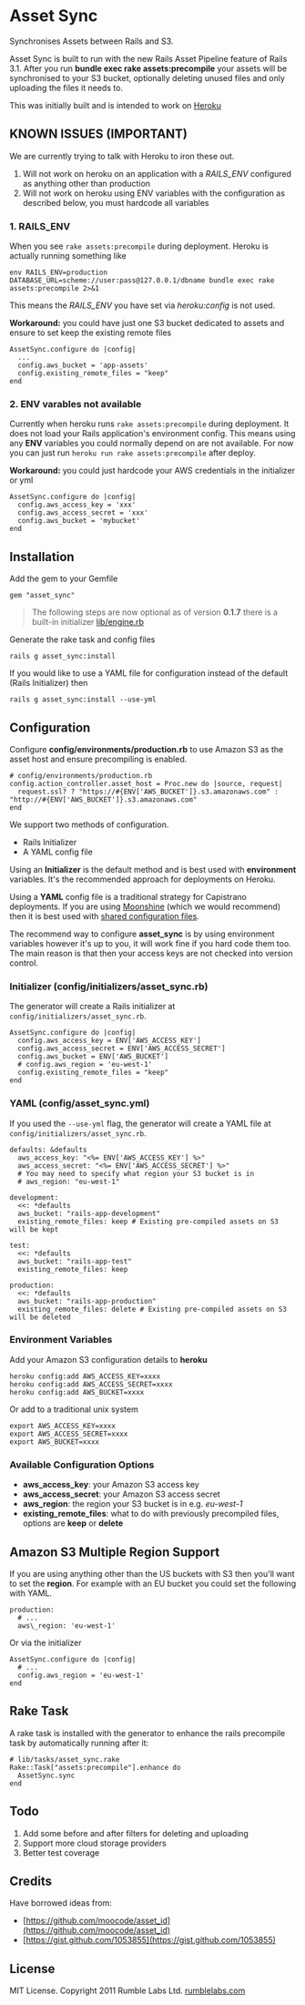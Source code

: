 # Asset Sync

Synchronises Assets between Rails and S3.

Asset Sync is built to run with the new Rails Asset Pipeline feature of Rails 3.1.  After you run __bundle exec rake assets:precompile__ your assets will be synchronised to your S3 
bucket, optionally deleting unused files and only uploading the files it needs to.

This was initially built and is intended to work on [Heroku](http://heroku.com)

## KNOWN ISSUES (IMPORTANT)

We are currently trying to talk with Heroku to iron these out.

1. Will not work on heroku on an application with a *RAILS_ENV* configured as anything other than production
2. Will not work on heroku using ENV variables with the configuration as described below, you must hardcode all variables

### 1. RAILS_ENV

When you see `rake assets:precompile` during deployment. Heroku is actually running something like

    env RAILS_ENV=production DATABASE_URL=scheme://user:pass@127.0.0.1/dbname bundle exec rake assets:precompile 2>&1

This means the *RAILS_ENV* you have set via *heroku:config* is not used.

**Workaround:** you could have just one S3 bucket dedicated to assets and ensure to set keep the existing remote files

    AssetSync.configure do |config|
      ...
      config.aws_bucket = 'app-assets'
      config.existing_remote_files = "keep"
    end

### 2. ENV varables not available

Currently when heroku runs `rake assets:precompile` during deployment. It does not load your Rails application's environment config. This means using any **ENV** variables you could normally depend on are not available. For now you can just run `heroku run rake assets:precompile` after deploy.

**Workaround:** you could just hardcode your AWS credentials in the initializer or yml

    AssetSync.configure do |config|
      config.aws_access_key = 'xxx'
      config.aws_access_secret = 'xxx'
      config.aws_bucket = 'mybucket'
    end

## Installation

Add the gem to your Gemfile

    gem "asset_sync"

> The following steps are now optional as of version **0.1.7** there is a built-in initializer [lib/engine.rb](https://github.com/rumblelabs/asset_sync/blob/master/lib/asset_sync/engine.rb)

Generate the rake task and config files

    rails g asset_sync:install
    
If you would like to use a YAML file for configuration instead of the default (Rails Initializer) then 

    rails g asset_sync:install --use-yml

## Configuration

Configure __config/environments/production.rb__ to use Amazon
S3 as the asset host and ensure precompiling is enabled.

    # config/environments/production.rb
    config.action_controller.asset_host = Proc.new do |source, request|
      request.ssl? ? "https://#{ENV['AWS_BUCKET']}.s3.amazonaws.com" : "http://#{ENV['AWS_BUCKET']}.s3.amazonaws.com"
    end

We support two methods of configuration.

* Rails Initializer
* A YAML config file

Using an **Initializer** is the default method and is best used with **environment** variables. It's the recommended approach for deployments on Heroku.

Using a **YAML** config file is a traditional strategy for Capistrano deployments. If you are using [Moonshine](https://github.com/railsmachine/moonshine) (which we would recommend) then it is best used with [shared configuration files](https://github.com/railsmachine/moonshine/wiki/Shared-Configuration-Files).

The recommend way to configure **asset_sync** is by using environment variables however it's up to you, it will work fine if you hard code them too. The main reason is that then your access keys are not checked into version control.

### Initializer (config/initializers/asset_sync.rb)

The generator will create a Rails initializer at `config/initializers/asset_sync.rb`.

    AssetSync.configure do |config|
      config.aws_access_key = ENV['AWS_ACCESS_KEY']
      config.aws_access_secret = ENV['AWS_ACCESS_SECRET']
      config.aws_bucket = ENV['AWS_BUCKET']
      # config.aws_region = 'eu-west-1'
      config.existing_remote_files = "keep"
    end


### YAML (config/asset_sync.yml)

If you used the `--use-yml` flag, the generator will create a YAML file at `config/initializers/asset_sync.rb`.

    defaults: &defaults
      aws_access_key: "<%= ENV['AWS_ACCESS_KEY'] %>"
      aws_access_secret: "<%= ENV['AWS_ACCESS_SECRET'] %>"
      # You may need to specify what region your S3 bucket is in
      # aws_region: "eu-west-1"

    development:
      <<: *defaults
      aws_bucket: "rails-app-development"
      existing_remote_files: keep # Existing pre-compiled assets on S3 will be kept

    test:
      <<: *defaults
      aws_bucket: "rails-app-test"
      existing_remote_files: keep

    production:
      <<: *defaults
      aws_bucket: "rails-app-production"
      existing_remote_files: delete # Existing pre-compiled assets on S3 will be deleted

### Environment Variables

Add your Amazon S3 configuration details to **heroku**

    heroku config:add AWS_ACCESS_KEY=xxxx
    heroku config:add AWS_ACCESS_SECRET=xxxx
    heroku config:add AWS_BUCKET=xxxx

Or add to a traditional unix system

    export AWS_ACCESS_KEY=xxxx
    export AWS_ACCESS_SECRET=xxxx
    export AWS_BUCKET=xxxx

### Available Configuration Options

* **aws\_access\_key**: your Amazon S3 access key
* **aws\_access\_secret**: your Amazon S3 access secret
* **aws\_region**: the region your S3 bucket is in e.g. *eu-west-1*
* **existing_remote_files**: what to do with previously precompiled files, options are **keep** or **delete**

## Amazon S3 Multiple Region Support

If you are using anything other than the US buckets with S3 then you'll want to set the **region**. For example with an EU bucket you could set the following with YAML.

    production:
      # ...
      aws\_region: 'eu-west-1'

Or via the initializer

    AssetSync.configure do |config|
      # ...
      config.aws_region = 'eu-west-1'
    end

## Rake Task

A rake task is installed with the generator to enhance the rails 
precompile task by automatically running after it:

    # lib/tasks/asset_sync.rake
    Rake::Task["assets:precompile"].enhance do
      AssetSync.sync
    end

## Todo

1. Add some before and after filters for deleting and uploading
2. Support more cloud storage providers
3. Better test coverage

## Credits

Have borrowed ideas from:

 - [https://github.com/moocode/asset_id](https://github.com/moocode/asset_id)
 - [https://gist.github.com/1053855](https://gist.github.com/1053855)

## License

MIT License. Copyright 2011 Rumble Labs Ltd. [rumblelabs.com](http://rumblelabs.com)